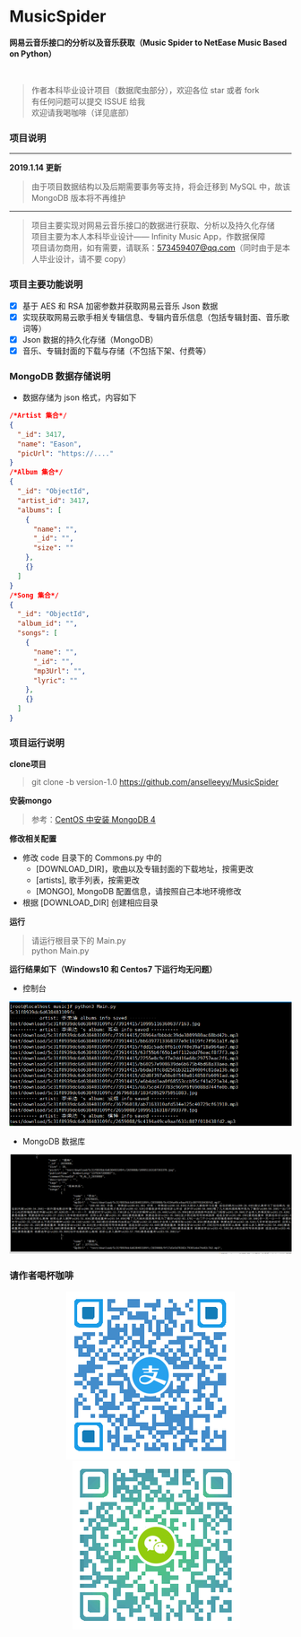 # MusicSpider

**网易云音乐接口的分析以及音乐获取（Music Spider to NetEase Music Based on Python）**

<p align="center">
    <img src="https://img.shields.io/github/license/mashape/apistatus.svg" alt="" />
    <img src="https://img.shields.io/badge/Author-AnselLee-orange.svg" alt="" style="padding-left: 5px" />
    <img src="https://img.shields.io/badge/version-1.0-brightgreen.svg" alt="" style="padding-left: 5px" />
    <img src="https://img.shields.io/github/stars/anselleeyy/MusicSpider.svg?style=social&label=Stars" alt="" style="padding-left: 5px" />
    <img src="https://img.shields.io/github/forks/anselleeyy/MusicSpider.svg?style=social&label=Fork" alt="" style="padding-left: 5px" />
</p>

> 作者本科毕业设计项目（数据爬虫部分），欢迎各位 star 或者 fork  
> 有任何问题可以提交 ISSUE 给我  
> 欢迎请我喝咖啡（详见底部）

### 项目说明

---
**2019.1.14 更新**

> 由于项目数据结构以及后期需要事务等支持，将会迁移到 MySQL 中，故该 MongoDB 版本将不再维护

---

> 项目主要实现对网易云音乐接口的数据进行获取、分析以及持久化存储  
> 项目主要为本人本科毕业设计—— Infinity Music App，作数据保障  
> 项目请勿商用，如有需要，请联系：573459407@qq.com（同时由于是本人毕业设计，请不要 copy）

### 项目主要功能说明

- [X] 基于 AES 和 RSA 加密参数并获取网易云音乐 Json 数据
- [X] 实现获取网易云歌手相关专辑信息、专辑内音乐信息（包括专辑封面、音乐歌词等）
- [X] Json 数据的持久化存储（MongoDB）
- [X] 音乐、专辑封面的下载与存储（不包括下架、付费等）

### MongoDB 数据存储说明

- 数据存储为 json 格式，内容如下

```json
/*Artist 集合*/
{
  "_id": 3417,
  "name": "Eason",
  "picUrl": "https://...."
}
/*Album 集合*/
{
  "_id": "ObjectId",
  "artist_id": 3417,
  "albums": [
    {
      "name": "",
      "_id": "",
      "size": ""
    },
    {}
  ]
}
/*Song 集合*/
{
  "_id": "ObjectId",
  "album_id": "",
  "songs": [
    {
      "name": "",
      "_id": "",
      "mp3Url": "",
      "lyric": ""
    },
    {}
  ]
}
```

### 项目运行说明

**clone项目**

> git clone -b version-1.0 https://github.com/anselleeyy/MusicSpider

**安装mongo**

> 参考：[CentOS 中安装 MongoDB 4](https://github.com/anselleeyy/MusicSpider/wiki/CentOS-%E4%B8%AD%E5%AE%89%E8%A3%85-MongoDB-4)

**修改相关配置**

- 修改 code 目录下的 Commons.py 中的
    - [DOWNLOAD_DIR]，歌曲以及专辑封面的下载地址，按需更改
    - [artists], 歌手列表，按需更改
    - [MONGO], MongoDB 配置信息，请按照自己本地环境修改
- 根据 [DOWNLOAD_DIR] 创建相应目录

**运行**

> 请运行根目录下的 Main.py  
> python Main.py

**运行结果如下（Windows10 和 Centos7 下运行均无问题）**

- 控制台

![images/screenshot.png](images/screenshot.png)

- MongoDB 数据库

![images/screenshot2.png](images/screenshot2.png)

### 请作者喝杯咖啡

<p align="center">
    <img src="./images/alipay.png" />
    <img src="./images/wechat.png" style="padding-left: 20px" />
</p>
